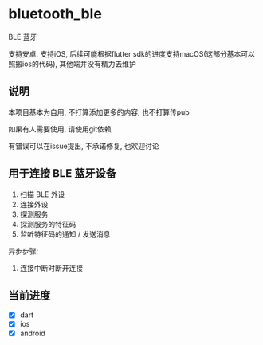 # bluetooth_ble

BLE 蓝牙

支持安卓, 支持iOS, 后续可能根据flutter sdk的进度支持macOS(这部分基本可以照搬ios的代码), 其他端并没有精力去维护

## 说明

本项目基本为自用, 不打算添加更多的内容, 也不打算传pub

如果有人需要使用, 请使用git依赖

有错误可以在issue提出, 不承诺修复, 也欢迎讨论

## 用于连接 BLE 蓝牙设备

1. 扫描 BLE 外设
2. 连接外设
3. 探测服务
4. 探测服务的特征码
5. 监听特征码的通知 / 发送消息

异步步骤:

1. 连接中断时断开连接

## 当前进度

- [x] dart
- [x] ios
- [x] android
